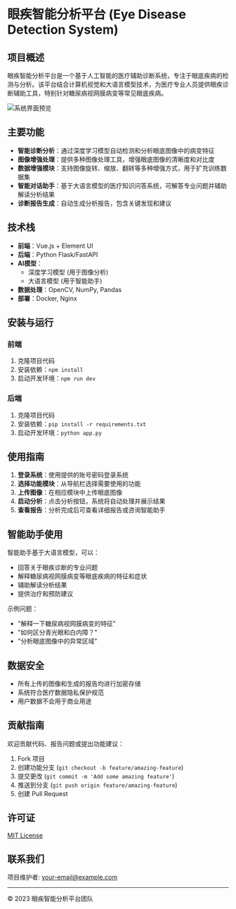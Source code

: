 # 眼疾智能分析平台 (Eye Disease Detection System)

## 项目概述

眼疾智能分析平台是一个基于人工智能的医疗辅助诊断系统，专注于眼底疾病的检测与分析。该平台结合计算机视觉和大语言模型技术，为医疗专业人员提供眼疾诊断辅助工具，特别针对糖尿病视网膜病变等常见眼底疾病。

![系统界面预览](./path/to/screenshot.png)

## 主要功能

- **智能诊断分析**：通过深度学习模型自动检测和分析眼底图像中的病变特征
- **图像增强处理**：提供多种图像处理工具，增强眼底图像的清晰度和对比度
- **数据增强模块**：支持图像旋转、缩放、翻转等多种增强方式，用于扩充训练数据集
- **智能对话助手**：基于大语言模型的医疗知识问答系统，可解答专业问题并辅助解读分析结果
- **诊断报告生成**：自动生成分析报告，包含关键发现和建议

## 技术栈

- **前端**：Vue.js + Element UI
- **后端**：Python Flask/FastAPI
- **AI模型**：
  - 深度学习模型 (用于图像分析)
  - 大语言模型 (用于智能助手)
- **数据处理**：OpenCV, NumPy, Pandas
- **部署**：Docker, Nginx

## 安装与运行

### 前端

1. 克隆项目代码
2. 安装依赖：`npm install`
3. 启动开发环境：`npm run dev`

### 后端

1. 克隆项目代码
2. 安装依赖：`pip install -r requirements.txt`
3. 启动开发环境：`python app.py`


## 使用指南

1. **登录系统**：使用提供的账号密码登录系统
2. **选择功能模块**：从导航栏选择需要使用的功能
3. **上传图像**：在相应模块中上传眼底图像
4. **启动分析**：点击分析按钮，系统将自动处理并展示结果
5. **查看报告**：分析完成后可查看详细报告或咨询智能助手

## 智能助手使用

智能助手基于大语言模型，可以：
- 回答关于眼疾诊断的专业问题
- 解释糖尿病视网膜病变等眼底疾病的特征和症状
- 辅助解读分析结果
- 提供治疗和预防建议

示例问题：
- "解释一下糖尿病视网膜病变的特征"
- "如何区分青光眼和白内障？"
- "分析眼底图像中的异常区域"

## 数据安全

- 所有上传的图像和生成的报告均进行加密存储
- 系统符合医疗数据隐私保护规范
- 用户数据不会用于商业用途

## 贡献指南

欢迎贡献代码、报告问题或提出功能建议：
1. Fork 项目
2. 创建功能分支 (`git checkout -b feature/amazing-feature`)
3. 提交更改 (`git commit -m 'Add some amazing feature'`)
4. 推送到分支 (`git push origin feature/amazing-feature`)
5. 创建 Pull Request

## 许可证

[MIT License](LICENSE)

## 联系我们

项目维护者: your-email@example.com

---

© 2023 眼疾智能分析平台团队
